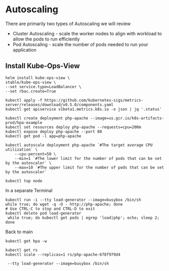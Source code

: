 # Autoscaling


There are primarily two types of Autoscaling we will review  

* Cluster Autoscaling - scale the worker nodes to align with workload to allow the pods to run efficiently
* Pod Autoscaling - scale the number of pods needed to run your application


## Install Kube-Ops-View

```
helm install kube-ops-view \
stable/kube-ops-view \
--set service.type=LoadBalancer \
--set rbac.create=True
```

```
kubectl apply -f https://github.com/kubernetes-sigs/metrics-server/releases/download/v0.5.0/components.yaml
kubectl get apiservice v1beta1.metrics.k8s.io -o json | jq '.status'
```

```
kubectl create deployment php-apache --image=us.gcr.io/k8s-artifacts-prod/hpa-example
kubectl set resources deploy php-apache --requests=cpu=200m
kubectl expose deploy php-apache --port 80
kubectl get pod -l app=php-apache
```

```
kubectl autoscale deployment php-apache `#The target average CPU utilization` \
    --cpu-percent=50 \
    --min=1 `#The lower limit for the number of pods that can be set by the autoscaler` \
    --max=10 `#The upper limit for the number of pods that can be set by the autoscaler`
```

```
kubectl top node
```

In a separate Terminal
```
kubectl run -i --tty load-generator --image=busybox /bin/sh
while true; do wget -q -O - http://php-apache; done
# Use CTRL-C to stop and CTRL-D to exit
kubectl delete pod load-generator
 while true; do kubectl get pods | egrep 'load|php'; echo; sleep 2; done
```

Back to main
```
kubectl get hpa -w
```

```
kubectl get rs
kubectl scale --replicas=1 rs/php-apache-6f8f979d4
```

```
 --tty load-generator --image=busybox /bin/sh

```
